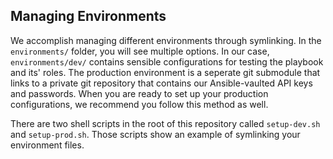 ## Managing Environments

We accomplish managing different environments through symlinking. In the `environments/` folder, you will see multiple options. In our case, `environments/dev/` contains sensible configurations for testing the playbook and its' roles. The production environment is a seperate git submodule that links to a private git repository that contains our Ansible-vaulted API keys and passwords. When you are ready to set up your production configurations, we recommend you follow this method as well. 

There are two shell scripts in the root of this repository called `setup-dev.sh` and `setup-prod.sh`. Those scripts show an example of symlinking your environment files.